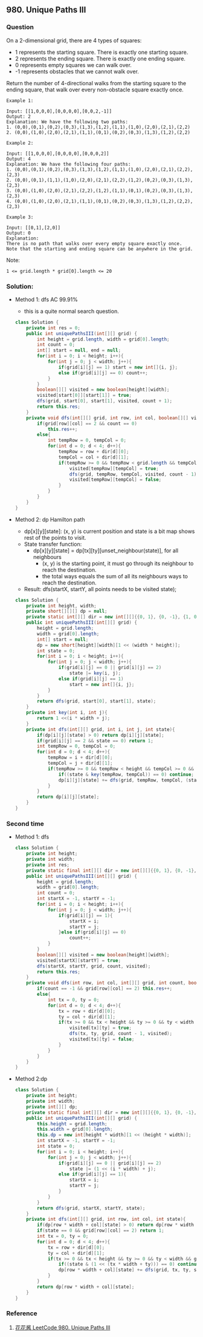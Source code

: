 ## 980. Unique Paths III

### Question
On a 2-dimensional grid, there are 4 types of squares:
* 1 represents the starting square.  There is exactly one starting square.
* 2 represents the ending square.  There is exactly one ending square.
* 0 represents empty squares we can walk over.
* -1 represents obstacles that we cannot walk over.

Return the number of 4-directional walks from the starting square to the ending square, that walk over every non-obstacle square exactly once.

```
Example 1:

Input: [[1,0,0,0],[0,0,0,0],[0,0,2,-1]]
Output: 2
Explanation: We have the following two paths:
1. (0,0),(0,1),(0,2),(0,3),(1,3),(1,2),(1,1),(1,0),(2,0),(2,1),(2,2)
2. (0,0),(1,0),(2,0),(2,1),(1,1),(0,1),(0,2),(0,3),(1,3),(1,2),(2,2)

Example 2:

Input: [[1,0,0,0],[0,0,0,0],[0,0,0,2]]
Output: 4
Explanation: We have the following four paths:
1. (0,0),(0,1),(0,2),(0,3),(1,3),(1,2),(1,1),(1,0),(2,0),(2,1),(2,2),(2,3)
2. (0,0),(0,1),(1,1),(1,0),(2,0),(2,1),(2,2),(1,2),(0,2),(0,3),(1,3),(2,3)
3. (0,0),(1,0),(2,0),(2,1),(2,2),(1,2),(1,1),(0,1),(0,2),(0,3),(1,3),(2,3)
4. (0,0),(1,0),(2,0),(2,1),(1,1),(0,1),(0,2),(0,3),(1,3),(1,2),(2,2),(2,3)

Example 3:

Input: [[0,1],[2,0]]
Output: 0
Explanation:
There is no path that walks over every empty square exactly once.
Note that the starting and ending square can be anywhere in the grid.
```

Note:

    1 <= grid.length * grid[0].length <= 20



### Solution:
* Method 1: dfs AC 99.91%
    * this is a quite normal search question.
    ```Java
    class Solution {
        private int res = 0;
        public int uniquePathsIII(int[][] grid) {
            int height = grid.length, width = grid[0].length;
            int count = 0;
            int[] start = null, end = null;
            for(int i = 0; i < height; i++){
                for(int j = 0; j < width; j++){
                    if(grid[i][j] == 1) start = new int[]{i, j};
                    else if(grid[i][j] == 0) count++;
                }
            }
            boolean[][] visited = new boolean[height][width];
            visited[start[0]][start[1]] = true;
            dfs(grid, start[0], start[1], visited, count + 1);
            return this.res;
        }
        private void dfs(int[][] grid, int row, int col, boolean[][] visited, int count){
            if(grid[row][col] == 2 && count == 0)
                this.res++;
            else{
                int tempRow = 0, tempCol = 0;
                for(int d = 0; d < 4; d++){
                    tempRow = row + dir[d][0];
                    tempCol = col + dir[d][1];
                    if(tempRow >= 0 && tempRow < grid.length && tempCol >= 0 && tempCol < grid[0].length && !visited[tempRow][tempCol] && grid[tempRow][tempCol] != -1){
                        visited[tempRow][tempCol] = true;
                        dfs(grid, tempRow, tempCol, visited, count - 1);
                        visited[tempRow][tempCol] = false;
                    }
                }
            }
        }
    }
    ```

* Method 2: dp Hamilton path
    * dp[x][y][state]: (x, y) is current position and state is a bit map shows rest of the points to visit.
    * State transfer function:
        * dp[x][y][state] = dp[tx][ty][unset_neighbour(state)], for all neighbours
            * (x, y) is the starting point, it must go through its neighbour to reach the destination.
            * the total ways equals the sum of all its neighbours ways to reach the destination.
    * Result: dfs(startX, startY, all points needs to be visited state);
    ```Java
    class Solution {
        private int height, width;
        private short[][][] dp = null;
        private static int[][] dir = new int[][]{{0, 1}, {0, -1}, {1, 0}, {-1, 0}};
        public int uniquePathsIII(int[][] grid) {
            height = grid.length;
            width = grid[0].length;
            int[] start = null;
            dp = new short[height][width][1 << (width * height)];        
            int state = 0;
            for(int i = 0; i < height; i++){
                for(int j = 0; j < width; j++){
                    if(grid[i][j] == 0 || grid[i][j] == 2)
                        state |= key(i, j);
                    else if(grid[i][j] == 1)
                        start = new int[]{i, j};
                }
            }
            return dfs(grid, start[0], start[1], state);
        }
        private int key(int i, int j){
            return 1 <<(i * width + j);
        }
        private int dfs(int[][] grid, int i, int j, int state){
            if(dp[i][j][state] > 0) return dp[i][j][state];
            if(grid[i][j] == 2 && state == 0) return 1;        
            int tempRow = 0, tempCol = 0;
            for(int d = 0; d < 4; d++){
                tempRow = i + dir[d][0];
                tempCol = j + dir[d][1];
                if(tempRow >= 0 && tempRow < height && tempCol >= 0 && tempCol < width && grid[tempRow][tempCol] != -1){
                    if((state & key(tempRow, tempCol)) == 0) continue;
                    dp[i][j][state] += dfs(grid, tempRow, tempCol, (state ^ key(tempRow, tempCol)));
                }
            }
            return dp[i][j][state];
        }
    }
    ```

### Second time
* Method 1: dfs
  ```Java
  class Solution {
      private int height;
      private int width;
      private int res;
      private static final int[][] dir = new int[][]{{0, 1}, {0, -1}, {1, 0}, {-1, 0}};
      public int uniquePathsIII(int[][] grid) {
          height = grid.length;
          width = grid[0].length;
          int count = 0;
          int startX = -1, startY = -1;
          for(int i = 0; i < height; i++){
              for(int j = 0; j < width; j++){
                  if(grid[i][j] == 1){
                      startX = i;
                      startY = j;
                  }else if(grid[i][j] == 0)
                      count++;
              }
          }
          boolean[][] visited = new boolean[height][width];
          visited[startX][startY] = true;
          dfs(startX, startY, grid, count, visited);
          return this.res;
      }
      private void dfs(int row, int col, int[][] grid, int count, boolean[][] visited){
          if(count == -1 && grid[row][col] == 2) this.res++;
          else{
              int tx = 0, ty = 0;
              for(int d = 0; d < 4; d++){
                  tx = row + dir[d][0];
                  ty = col + dir[d][1];
                  if(tx >= 0 && tx < height && ty >= 0 && ty < width && !visited[tx][ty] && grid[tx][ty] != -1){
                      visited[tx][ty] = true;
                      dfs(tx, ty, grid, count - 1, visited);
                      visited[tx][ty] = false;
                  }
              }
          }
      }
  }
  ```

* Method 2:dp
  ```Java
  class Solution {
      private int height;
      private int width;
      private int[][] dp;
      private static final int[][] dir = new int[][]{{0, 1}, {0, -1}, {1, 0}, {-1, 0}};
      public int uniquePathsIII(int[][] grid) {
          this.height = grid.length;
          this.width = grid[0].length;
          this.dp = new int[height * width][1 << (height * width)];
          int startX = -1, startY = -1;
          int state = 0;
          for(int i = 0; i < height; i++){
              for(int j = 0; j < width; j++){
                  if(grid[i][j] == 0 || grid[i][j] == 2)
                      state |= (1 << (i * width) + j);
                  else if(grid[i][j] == 1){
                      startX = i;
                      startY = j;
                  }
              }
          }
          return dfs(grid, startX, startY, state);
      }
      private int dfs(int[][] grid, int row, int col, int state){
          if(dp[row * width + col][state] > 0) return dp[row * width + col][state];
          if(state == 0 && grid[row][col] == 2) return 1;
          int tx = 0, ty = 0;
          for(int d = 0; d < 4; d++){
              tx = row + dir[d][0];
              ty = col + dir[d][1];
              if(tx >= 0 && tx < height && ty >= 0 && ty < width && grid[tx][ty] != -1){
                  if((state & (1 << (tx * width + ty))) == 0) continue;
                  dp[row * width + col][state] += dfs(grid, tx, ty, state ^ (1 << (tx * width + ty)));
              }
          }
          return dp[row * width + col][state];
      }
  }
  ```

### Reference
1. [花花酱 LeetCode 980. Unique Paths III](https://zxi.mytechroad.com/blog/searching/leetcode-980-unique-paths-iii/)
